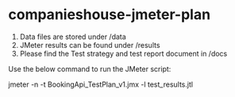 # companieshouse-jmeter-plan

1. Data files are stored under /data
2. JMeter results can be found under /results
3. Please find the Test strategy and test report document in /docs

   
Use the below command to run the JMeter script:

jmeter -n -t BookingApi_TestPlan_v1.jmx -l test_results.jtl
